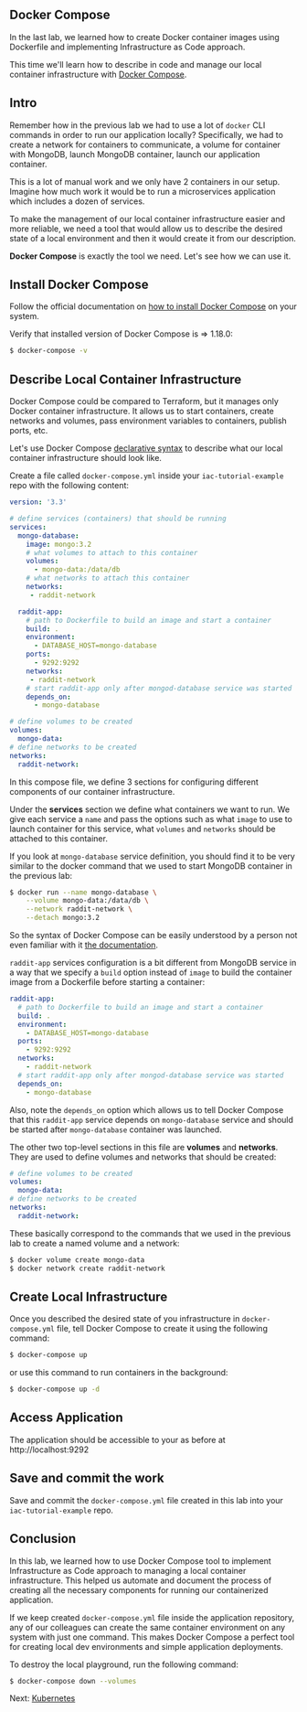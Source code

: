 ## Docker Compose

In the last lab, we learned how to create Docker container images using Dockerfile and implementing Infrastructure as Code approach.

This time we'll learn how to describe in code and manage our local container infrastructure with [Docker Compose](https://docs.docker.com/compose/overview/).

## Intro

Remember how in the previous lab we had to use a lot of `docker` CLI commands in order to run our application locally? Specifically, we had to create a network for containers to communicate, a volume for container with MongoDB, launch MongoDB container, launch our application container.

This is a lot of manual work and we only have 2 containers in our setup. Imagine how much work it would be to run a microservices application which includes a dozen of services.

To make the management of our local container infrastructure easier and more reliable, we need a tool that would allow us to describe the desired state of a local environment and then it would create it from our description.

**Docker Compose** is exactly the tool we need. Let's see how we can use it.

## Install Docker Compose

Follow the official documentation on [how to install Docker Compose](https://docs.docker.com/compose/install/) on your system.

Verify that installed version of Docker Compose is => 1.18.0:

```bash
$ docker-compose -v
```

## Describe Local Container Infrastructure

Docker Compose could be compared to Terraform, but it manages only Docker container infrastructure. It allows us to start containers, create networks and volumes, pass environment variables to containers, publish ports, etc.

Let's use Docker Compose [declarative syntax](https://docs.docker.com/compose/compose-file/) to describe what our local container infrastructure should look like.

Create a file called `docker-compose.yml` inside your `iac-tutorial-example` repo with the following content:

```yml
version: '3.3'

# define services (containers) that should be running
services:
  mongo-database:
    image: mongo:3.2
    # what volumes to attach to this container
    volumes:
      - mongo-data:/data/db
    # what networks to attach this container
    networks:
     - raddit-network

  raddit-app:
    # path to Dockerfile to build an image and start a container
    build: .
    environment:
      - DATABASE_HOST=mongo-database
    ports:
      - 9292:9292
    networks:
     - raddit-network
    # start raddit-app only after mongod-database service was started
    depends_on:
      - mongo-database

# define volumes to be created
volumes:
  mongo-data:
# define networks to be created
networks:
  raddit-network:
```

In this compose file, we define 3 sections for configuring different components of our container  infrastructure.

Under the **services** section we define what containers we want to run. We give each service a `name` and pass the options such as what `image` to use to launch container for this service, what `volumes` and `networks` should be attached to this container.

If you look at `mongo-database` service definition, you should find it to be very similar to the docker command that we used to start MongoDB container in the previous lab:

```bash
$ docker run --name mongo-database \
    --volume mongo-data:/data/db \
    --network raddit-network \
    --detach mongo:3.2
```

So the syntax of Docker Compose can be easily understood by a person not even familiar with it [the documentation](https://docs.docker.com/compose/compose-file/#service-configuration-reference).

`raddit-app` services configuration is a bit different from MongoDB service in a way that we specify a `build` option instead of `image` to build the container image from a Dockerfile before starting a container:

```yml
raddit-app:
  # path to Dockerfile to build an image and start a container
  build: .
  environment:
    - DATABASE_HOST=mongo-database
  ports:
    - 9292:9292
  networks:
    - raddit-network
  # start raddit-app only after mongod-database service was started
  depends_on:
    - mongo-database
```

Also, note the `depends_on` option which allows us to tell Docker Compose that this `raddit-app` service depends on `mongo-database` service and should be started after `mongo-database` container was launched.

The other two top-level sections in this file are  **volumes** and **networks**. They are used to define volumes and networks that should be created:

```yml
# define volumes to be created
volumes:
  mongo-data:
# define networks to be created
networks:
  raddit-network:
```

These basically correspond to the commands that we used in the previous lab to create a named volume and a network:

```bash
$ docker volume create mongo-data
$ docker network create raddit-network
```

## Create Local Infrastructure

Once you described the desired state of you infrastructure in `docker-compose.yml` file, tell Docker Compose to create it using the following command:

```bash
$ docker-compose up
```

or use this command to run containers in the background:

```bash
$ docker-compose up -d
```

## Access Application

The application should be accessible to your as before at http://localhost:9292

## Save and commit the work

Save and commit the `docker-compose.yml` file created in this lab into your `iac-tutorial-example` repo.

## Conclusion

In this lab, we learned how to use Docker Compose tool to implement Infrastructure as Code approach to managing a local container infrastructure. This helped us automate and document the process of creating all the necessary components for running our containerized application.

If we keep created `docker-compose.yml` file inside the application repository, any of our colleagues can create the same container environment on any system with just one command. This makes Docker Compose a perfect tool for creating local dev environments and simple application deployments.

To destroy the local playground, run the following command:

```bash
$ docker-compose down --volumes
```

Next: [Kubernetes](10-kubernetes.md)
